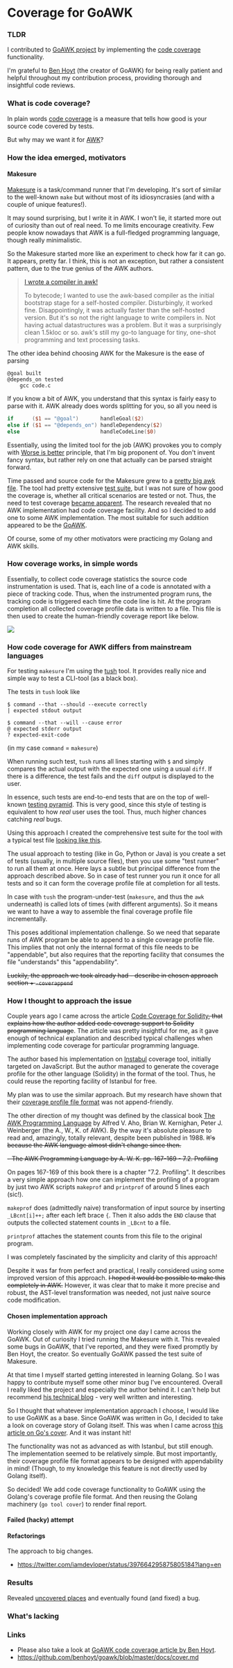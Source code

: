 
# Coverage for GoAWK
    
### TLDR

I contributed to [GoAWK project](https://github.com/benhoyt/goawk) by implementing the [code coverage](https://github.com/benhoyt/goawk/blob/master/docs/cover.md) functionality.

I'm grateful to [Ben Hoyt](https://benhoyt.com/) (the creator of GoAWK) for being really patient and helpful throughout my contribution process, providing thorough and insightful code reviews.
      
### What is code coverage?

In plain words [code coverage](https://en.wikipedia.org/wiki/Code_coverage) is a measure that tells how good is your source code covered by tests.

But why may we want it for [AWK](https://en.wikipedia.org/wiki/AWK)? 

### How the idea emerged, motivators

#### Makesure

[Makesure](https://github.com/xonixx/makesure) is a task/command runner that I'm developing. It's sort of similar to the well-known `make` but without most of its idiosyncrasies (and with a couple of unique features!).

It may sound surprising, but I write it in AWK. I won't lie, it started more out of curiosity than out of real need. To me limits encourage creativity. Few people know nowadays that AWK is a full-fledged programming language, though really minimalistic. 

So the Makesure started more like an experiment to check how far it can go. It appears, pretty far. I think, this is not an exception, but rather a consistent pattern, due to the true genius of the AWK authors.

> [I wrote a compiler in awk!](https://news.ycombinator.com/item?id=13452043)
>
> To bytecode; I wanted to use the awk-based compiler as the initial bootstrap stage for a self-hosted compiler. Disturbingly, it worked fine. Disappointingly, it was actually faster than the self-hosted version. But it's so not the right language to write compilers in. Not having actual datastructures was a problem. But it was a surprisingly clean 1.5kloc or so. awk's still my go-to language for tiny, one-shot programming and text processing tasks.
                   
The other idea behind choosing AWK for the Makesure is the ease of parsing 
```
@goal built
@depends_on tested
    gcc code.c 
```
If you know a bit of AWK, you understand that this syntax is fairly easy to parse with it. AWK already does words splitting for you, so all you need is
```awk
if      ($1 == "@goal")       handleGoal($2)
else if ($1 == "@depends_on") handleDependency($2)
else                          handleCodeLine($0)
```

Essentially, using the limited tool for the job (AWK) provokes you to comply with [Worse is better](https://en.wikipedia.org/wiki/Worse_is_better) principle, that I'm big proponent of. You don't invent fancy syntax, but rather rely on one that actually can be parsed straight forward.

Time passed and source code for the Makesure grew to a [pretty big awk file](https://github.com/xonixx/makesure/blob/main/makesure.awk). The tool had pretty extensive [test suite](https://github.com/xonixx/makesure/tree/main/tests), but I was not sure of how good the coverage is, whether all critical scenarios are tested or not.
Thus, the need to test coverage [became apparent](https://github.com/xonixx/makesure/issues/103). The research revealed that no AWK implementation had code coverage facility. And so I decided to add one to some AWK implementation. The most suitable for such addition appeared to be the [GoAWK](https://github.com/benhoyt/goawk).
 
Of course, some of my other motivators were practicing my Golang and AWK skills. 
                
### How coverage works, in simple words
                                        
Essentially, to collect code coverage statistics the source code instrumentation is used. That is, each line of a code is annotated with a piece of tracking code. Thus, when the instrumented program runs, the tracking code is triggered each time the code line is hit. At the program completion all collected coverage profile data is written to a file. This file is then used to create the human-friendly coverage report like below. 

![](goawk_cover.png)

### How code coverage for AWK differs from mainstream languages

For testing `makesure` I'm using the [tush](https://github.com/adolfopa/tush) tool. It provides really nice and simple way to test a CLI-tool (as a black box).  

The tests in `tush` look like
```
$ command --that --should --execute correctly
| expected stdout output

$ command --that --will --cause error
@ expected stderr output
? expected-exit-code
```
(in my case `command` = `makesure`)

When running such test, `tush` runs all lines starting with `$` and simply compares the actual output with the expected one using a usual `diff`. If there is a difference, the test fails and the `diff` output is displayed to the user.

In essence, such tests are end-to-end tests that are on the top of well-known [testing pyramid](https://automationpanda.com/2018/08/01/the-testing-pyramid/). This is very good, since this style of testing is equivalent to how _real_ user uses the tool. Thus, much higher chances catching _real_ bugs. 

Using this approach I created the comprehensive test suite for the tool with a typical test file [looking like this](https://github.com/xonixx/makesure/blob/main/tests/10_define.tush).

The usual approach to testing (like in Go, Python or Java) is you create a set of tests (usually, in multiple source files), then you use some "test runner" to run all them at once. Here lays a subtle but principal difference from the approach described above.
So in case of test runner you run it once for all tests and so it can form the coverage profile file at completion for all tests.

In case with `tush` the program-under-test (`makesure`, and thus the `awk` underneath) is called lots of times (with different arguments). So it means we want to have a way to assemble the final coverage profile file incrementally. 

This poses additional implementation challenge. So we need that separate runs of AWK program be able to append to a single coverage profile file. This implies that not only the internal format of this file needs to be "appendable", but also requires that the reporting facility that consumes the file "understands" this "appendability".

~~Luckily, the approach we took already had - describe in chosen approach section + `-coverappend`~~


### How I thought to approach the issue
         
Couple years ago I came across the article [Code Coverage for Solidity](https://blog.colony.io/code-coverage-for-solidity-eecfa88668c2/)~~, that explains how the author added code coverage support to Solidity programming language~~. The article was pretty insightful for me, as it gave enough of technical explanation and described typical challenges when implementing code coverage for particular programming language.  

The author based his implementation on [Instabul](https://istanbul.js.org/) coverage tool, initially targeted on JavaScript. But the author managed to generate the coverage profile for the other language (Solidity) in the format of the tool. Thus, he could reuse the reporting facility of Istanbul for free.

My plan was to use the similar approach. But my research have shown that their [coverage profile file format](https://github.com/gotwarlost/istanbul/blob/master/coverage.json.md) was not append-friendly. 
      
The other direction of my thought was defined by the classical book [The AWK Programming Language](https://archive.org/download/pdfy-MgN0H1joIoDVoIC7/The_AWK_Programming_Language.pdf) by Alfred V. Aho, Brian W. Kernighan, Peter J. Weinberger (the A., W., K. of AWK). By the way it's absolute pleasure to read and, amazingly, totally relevant, despite been published in 1988. ~~It's because the AWK language almost didn't change since then.~~

 ~~- The AWK Programming Language by A. W. K. pp. 167-169 - 7.2. Profiling~~ 

On pages 167-169 of this book there is a chapter "7.2. Profiling". It describes a very simple approach how one can implement the profiling of a program by just two AWK scripts `makeprof` and `printprof` of around 5 lines each (sic!). 

`makeprof` does (admittedly naive) transformation of input source by inserting `_LBcnt[i]++;` after each left brace `{`. Then it also adds the `END` clause that outputs the collected statement counts in `_LBcnt` to a file. 

`printprof` attaches the statement counts from this file to the original program.

I was completely fascinated by the simplicity and clarity of this approach! 

Despite it was far from perfect and practical, I really considered using some improved version of this approach. ~~I hoped it would be possible to make this completely in AWK.~~ However, it was clear that to make it more precise and robust, the AST-level transformation was needed, not just naive source code modification.   
    
#### Chosen implementation approach
                          
Working closely with AWK for my project one day I came across the GoAWK. Out of curiosity I tried running the Makesure with it. This revealed some bugs in GoAWK, that I've reported, and they were fixed promptly by Ben Hoyt, the creator. So eventually GoAWK passed the test suite of Makesure.

At that time I myself started getting interested in learning Golang. So I was happy to contribute myself some other minor bug I've encountered. Overall I really liked the project and especially the author behind it. I can't help but recommend [his technical blog](https://benhoyt.com/writings/) - very well written and interesting.

So I thought that whatever implementation approach I choose, I would like to use GoAWK as a base. Since GoAWK was written in Go, I decided to take a look on coverage story of Golang itself. This was when I came across [this article on Go's cover](https://go.dev/blog/cover). And it was instant hit! 

The functionality was not as advanced as with Istanbul, but still enough. 
The implementation seemed to be relatively simple. 
But most importantly, their coverage profile file format appears to be designed with appendability in mind! (Though, to my knowledge this feature is not directly used by Golang itself). 

So decided! We add code coverage functionality to GoAWK using the Golang's coverage profile file format. And then reusing the Golang machinery (`go tool cover`) to render final report.

#### Failed (hacky) attempt

#### Refactorings

The approach to big changes. 

- https://twitter.com/iamdevloper/status/397664295875805184?lang=en

### Results

Revealed [uncovered places](https://github.com/xonixx/makesure/issues/111) and eventually found (and fixed) a bug.
         
### What's lacking

### Links

- Please also take a look at [GoAWK code coverage article by Ben Hoyt](https://benhoyt.com/writings/goawk-coverage/).
- https://github.com/benhoyt/goawk/blob/master/docs/cover.md